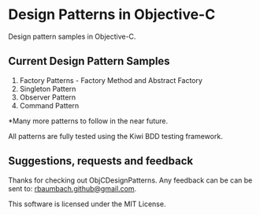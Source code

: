# Design Patterns in Objective-C

Design pattern samples in Objective-C.

## Current Design Pattern Samples

1.  Factory Patterns - Factory Method and Abstract Factory
2.  Singleton Pattern
3.  Observer Pattern
4.  Command Pattern

*Many more patterns to follow in the near future.

All patterns are fully tested using the Kiwi BDD testing framework.

## Suggestions, requests and feedback

Thanks for checking out ObjCDesignPatterns.  Any feedback can be can be sent to: rbaumbach.github@gmail.com.

This software is licensed under the MIT License.
